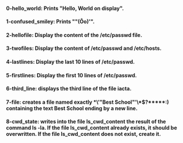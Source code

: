 #### 0-hello_world: Prints "Hello, World on display".   
#### 1-confused_smiley: Prints ""(Ôo)'".   
#### 2-hellofile: Display the content of the /etc/passwd file.   
#### 3-twofiles: Display the content of /etc/passwd and /etc/hosts.   
#### 4-lastlines: Display the last 10 lines of /etc/passwd.   
#### 5-firstlines: Display the first 10 lines of /etc/passwd.   
#### 6-third_line: displays the third line of the file iacta.   
#### 7-file: creates a file named exactly \*\\'"Best School"\'\\*$\?\*\*\*\*\*:) containing the text Best School ending by a new line.   
#### 8-cwd_state: writes into the file ls_cwd_content the result of the command ls -la. If the file ls_cwd_content already exists, it should be overwritten. If the file ls_cwd_content does not exist, create it.   
